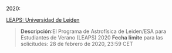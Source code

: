 2020:

[LEAPS: Universidad de Leiden](http://leaps.strw.leidenuniv.nl/)
>**Descripción**:El Programa de Astrofísica de Leiden/ESA para Estudiantes de Verano (LEAPS) 2020 
**Fecha límite** para las solicitudes: 28 de febrero de 2020, 23:59 CET 



